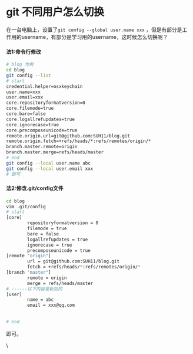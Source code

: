 # git 不同用户怎么切换



在一台电脑上，设置了`git config --global user.name xxx` ，但是有部分是工作用的username，有部分是学习用的username，这时候怎么切换呢？



#### 法1:命令行修改

```bash
# blog 为例
cd blog
git config --list
# start
credential.helper=osxkeychain
user.name=xxx
user.email=xxx
core.repositoryformatversion=0
core.filemode=true
core.bare=false
core.logallrefupdates=true
core.ignorecase=true
core.precomposeunicode=true
remote.origin.url=git@github.com:SUH11/blog.git
remote.origin.fetch=+refs/heads/*:refs/remotes/origin/*
branch.master.remote=origin
branch.master.merge=refs/heads/master
# end
git config --local user.name abc
git config --local user.email xxx
# 即可
```



#### 法2:修改.git/config文件

```bash
cd blog
vim .git/config
# start
[core]
        repositoryformatversion = 0
        filemode = true
        bare = false
        logallrefupdates = true
        ignorecase = true
        precomposeunicode = true
[remote "origin"]
        url = git@github.com:SUH11/blog.git
        fetch = +refs/heads/*:refs/remotes/origin/*
[branch "master"]
        remote = origin
        merge = refs/heads/master
# ------以下内容是新加的
[user]
        name = abc
        email = xxx@qq.com
        
        
# end
```



即可。



















\





